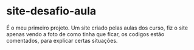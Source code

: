 # site-desafio-aula
É o meu primeiro projeto. Um site criado pelas aulas dos curso, fiz o site apenas vendo a foto de como tinha que ficar, os codigos estão comentados, para explicar certas situações.
